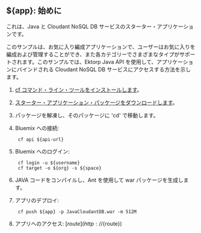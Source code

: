 ${app}: 始めに
-------------------------------------
これは、Java と Cloudant NoSQL DB サービスのスターター・アプリケーションです。

このサンプルは、お気に入り編成アプリケーションで、ユーザーはお気に入りを編成および管理することができ、また各カテゴリーでさまざまなタイプがサポートされます。このサンプルでは、Ektorp Java API を使用して、アプリケーションにバインドされる Cloudant NoSQL DB サービスにアクセスする方法を示します。

1. [cf コマンド・ライン・ツールをインストールします](${doc-url}/#starters/BuildingWeb.html#install_cf)。
2. [スターター・アプリケーション・パッケージをダウンロードします](${ace-url}/rest/apps/${app-guid}/starter-download)。
3. パッケージを解凍し、そのパッケージに 'cd' で移動します。
4. Bluemix への接続:

		cf api ${api-url}

5. Bluemix へのログイン:

		cf login -u ${username}
		cf target -o ${org} -s ${space}
		
6. JAVA コードをコンパイルし、Ant を使用して war パッケージを生成します。
7. アプリのデプロイ:

		cf push ${app} -p JavaCloudantDB.war -m 512M

8. アプリへのアクセス: [${route}](http://${route})
